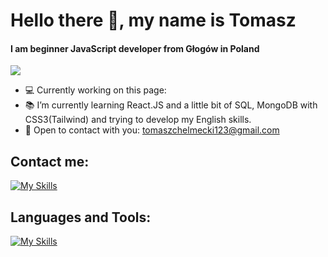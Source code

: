 <h1>Hello there 👋, my name is Tomasz</h1>

#### I am beginner JavaScript developer from Głogów in Poland

![](https://komarev.com/ghpvc/?username=tchelmecki&color=yellow)

- 💻 Currently working on this page: 
- 📚 I’m currently learning React.JS and a little bit of SQL, MongoDB with CSS3(Tailwind) and trying to develop my English skills.
- 📧 Open to contact with you: tomaszchelmecki123@gmail.com
<h2>Contact me:</h2>

[![My Skills](https://skillicons.dev/icons?i=instagram,discord)](https://skillicons.dev)

<h2>Languages and Tools:</h2>

[![My Skills](https://skillicons.dev/icons?i=react,javascript,html,css,tailwind,nodejs,express,mysql,mongodb,git,linux)](https://skillicons.dev)

 








